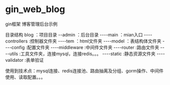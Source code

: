 # gin_web_blog
gin框架 博客管理后台示例

目录结构
blog ：项目目录
--admin ：后台目录
----main ：mian入口 
----controllers :控制器文件夹
----tem ：html文件夹
----model ：表结构体文件夹
----config :配置文件夹
----middleware :中间件文件夹
----router :路由文件夹
----utils  :工具文件夹，连接mysql，连接redis。。。
----static :静态资源文件夹
----validator :表单验证

使用到技术点：mysql连接、redis连接池、路由抽离及分组、gorm操作、中间件使用、读取配置。。。




